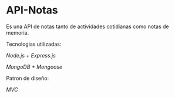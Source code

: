 # API-Notas
Es una API de notas tanto de actividades cotidianas como notas de memoria.

Tecnologias utilizadas:

*Node.js + Express.js*

*MongoDB + Mongoose*



Patron de diseño:

*MVC*
